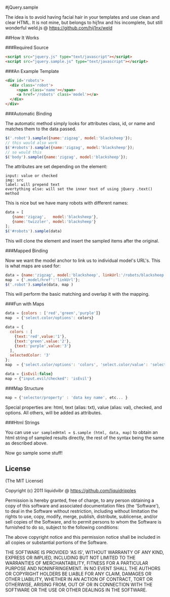 #jQuery.sample

The idea is to avoid having facial hair in your templates and use clean and clear HTML. 
It is not mine, but belongs to hij1nx and his incomplete, but still 
wonderful weld.js @ https://github.com/hij1nx/weld


##How It Works

###Required Source

```html
<script src="jquery.js" type="text/javascript"></script>
<script src="jquery.sample.js" type="text/javascript"></script>
```

###An Example Template

```html
<div id='robots'>
  <div class='robot'>
     <span class='name'></span> 
     <a href='/robots' class='model'></a>
  </div>
</div>
```

###Automatic Binding

The automatic method simply looks for attributes class, id, or name and matches them to the data passed.

```javascript
$('.robot').sample({name:'zigzag', model:'blacksheep'});
// this would also work
$('#robots').sample({name:'zigzag', model:'blacksheep'});
// so would this
$('body').sample({name:'zigzag', model:'blacksheep'});
```

The attributes are set depending on the element:

```
input: value or checked
img: src
label: will prepend text
evertything else: will set the inner text of using jQuery .text() method
```

This is nice but we have many robots with different names:

```javascript
data = [
   {name:'zigzag',   model:'blacksheep'}, 
   {name:'twizzler', model:'blacksheep'}
];
$('#robots').sample(data)
```

This will clone the element and insert the sampled items after the original.


###Mapped Binding

Now we want the model anchor to link us to individual model's URL's. This is what maps are used for:

```javascript
data = {name:'zigzag', model:'blacksheep', linkUrl:'/robots/blacksheep'};
map  = {'.model/href':'linkUrl'};
$('.robot').sample(data, map )
```

This will perform the basic matching and overlap it with the mapping.


###Fun with Maps

```javascript
data = {colors : ['red','green','purple']} 
map  = {'select.color/options': colors}

data = { 
  colors : [
    {text:'red',value:'1'},
    {text:'green',value:'2'},
    {text:'purple',value:'3'}
  ], 
  selectedColor: '3' 
};
map  = {'select.color/options': 'colors', 'select.color/value': 'selectedColor'}

data = {isEvil:false}
map = {"input.evil/checked": 'isEvil'}
```


###Map Structure

```javascript
map = {'selector/property' : 'data key name', etc... }
```

Special properties are: html, text (alias: txt), value (alias: val), checked, and options.
All others, will be added as attributes.


###Html Strings

You can use `var sampledHtml = $.sample (html, data, map)` to obtain an html string of sampled results directly, 
the rest of the syntax being the same as described above.

Now go sample some stuff!


## License

(The MIT License)

Copyright (c) 2011 liquidvibr @ https://github.com/liquidripples

Permission is hereby granted, free of charge, to any person obtaining a copy of this software and associated documentation files (the 'Software'), to deal in the Software without restriction, including without limitation the rights to use, copy, modify, merge, publish, distribute, sublicense, and/or sell copies of the Software, and to permit persons to whom the Software is furnished to do so, subject to the following conditions:

The above copyright notice and this permission notice shall be included in all copies or substantial portions of the Software.

THE SOFTWARE IS PROVIDED 'AS IS', WITHOUT WARRANTY OF ANY KIND, EXPRESS OR IMPLIED, INCLUDING BUT NOT LIMITED TO THE WARRANTIES OF MERCHANTABILITY, FITNESS FOR A PARTICULAR PURPOSE AND NONINFRINGEMENT. IN NO EVENT SHALL THE AUTHORS OR COPYRIGHT HOLDERS BE LIABLE FOR ANY CLAIM, DAMAGES OR OTHER LIABILITY, WHETHER IN AN ACTION OF CONTRACT, TORT OR OTHERWISE, ARISING FROM, OUT OF OR IN CONNECTION WITH THE SOFTWARE OR THE USE OR OTHER DEALINGS IN THE SOFTWARE.





